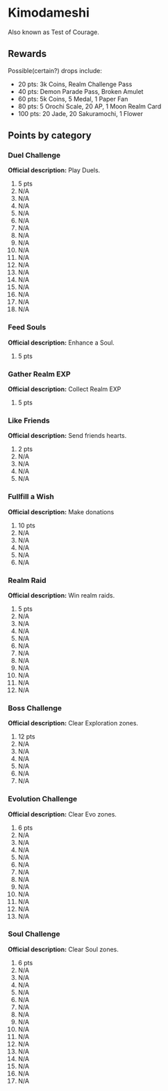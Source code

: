 # Kimodameshi
Also known as Test of Courage.

## Rewards
Possible(certain?) drops include:

 * 20 pts: 3k Coins, Realm Challenge Pass
 * 40 pts: Demon Parade Pass, Broken Amulet
 * 60 pts: 5k Coins, 5 Medal, 1 Paper Fan
 * 80 pts: 5 Orochi Scale, 20 AP, 1 Moon Realm Card
 * 100 pts: 20 Jade, 20 Sakuramochi, 1 Flower

## Points by category

### Duel Challenge
**Official description:** Play Duels.

 1. 5 pts
 2. N/A
 3. N/A
 4. N/A
 5. N/A
 6. N/A
 7. N/A
 8. N/A
 9. N/A
 10. N/A
 11. N/A
 12. N/A
 13. N/A
 14. N/A
 15. N/A
 16. N/A
 17. N/A
 18. N/A

### Feed Souls
**Official description:** Enhance a Soul.

 1. 5 pts

### Gather Realm EXP
**Official description:** Collect Realm EXP

 1. 5 pts

### Like Friends
**Official description:** Send friends hearts.

 1. 2 pts
 2. N/A
 3. N/A
 4. N/A
 5. N/A

### Fullfill a Wish
**Official description:** Make donations

 1. 10 pts
 2. N/A
 3. N/A
 4. N/A
 5. N/A
 6. N/A

### Realm Raid
**Official description:** Win realm raids.

 1. 5 pts
 2. N/A
 3. N/A
 4. N/A
 5. N/A
 6. N/A
 7. N/A
 8. N/A
 9. N/A
 10. N/A
 11. N/A
 12. N/A

### Boss Challenge
**Official description:** Clear Exploration zones.

 1. 12 pts
 2. N/A
 3. N/A
 4. N/A
 5. N/A
 6. N/A
 7. N/A

### Evolution Challenge
**Official description:** Clear Evo zones.

 1. 6 pts
 2. N/A
 3. N/A
 4. N/A
 5. N/A
 6. N/A
 7. N/A
 8. N/A
 9. N/A
 10. N/A
 11. N/A
 12. N/A
 13. N/A

### Soul Challenge
**Official description:** Clear Soul zones.

 1. 6 pts
 2. N/A
 3. N/A
 4. N/A
 5. N/A
 6. N/A
 7. N/A
 8. N/A
 9. N/A
 10. N/A
 11. N/A
 12. N/A
 13. N/A
 14. N/A
 15. N/A
 16. N/A
 17. N/A
